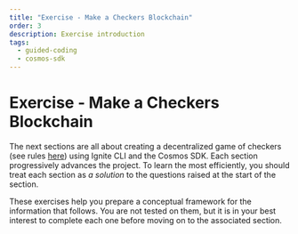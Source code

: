 ```yaml
---
title: "Exercise - Make a Checkers Blockchain"
order: 3
description: Exercise introduction
tags: 
  - guided-coding
  - cosmos-sdk
---
```


# Exercise - Make a Checkers Blockchain

The next sections are all about creating a decentralized game of checkers (see rules [here](https://www.ducksters.com/games/checkers_rules.php)) using Ignite CLI and the Cosmos SDK. Each section progressively advances the project. To learn the most efficiently, you should treat each section as _a solution_ to the questions raised at the start of the section.

These exercises help you prepare a conceptual framework for the information that follows. You are not tested on them, but it is in your best interest to complete each one before moving on to the associated section.

<!--## Next up

Start with your checkers blockchain by heading to the [next section](./3-stored-game.md).-->
